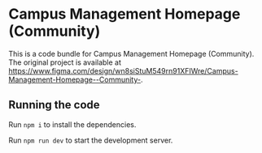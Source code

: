 
  # Campus Management Homepage (Community)

  This is a code bundle for Campus Management Homepage (Community). The original project is available at https://www.figma.com/design/wn8siStuM549rn91XFIWre/Campus-Management-Homepage--Community-.

  ## Running the code

  Run `npm i` to install the dependencies.

  Run `npm run dev` to start the development server.
  
